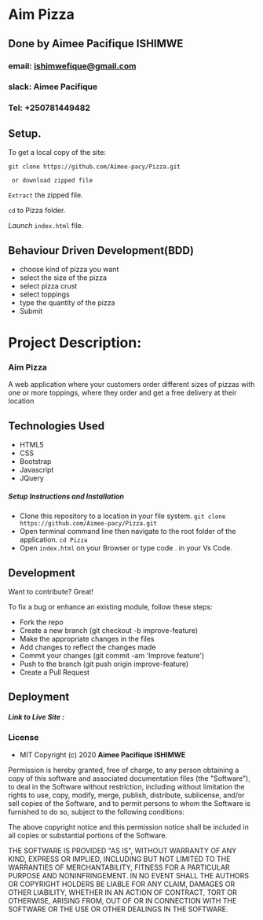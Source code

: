 # Aim Pizza
## Done by Aimee Pacifique ISHIMWE
### email: ishimwefique@gmail.com
### slack: Aimee Pacifique
### Tel: +250781449482
## Setup.
To get a local copy of the site:

`git clone https://github.com/Aimee-pacy/Pizza.git`

` or download zipped file`

`Extract` the zipped file.

`cd` to Pizza folder.

*Launch* `index.html` file.


## Behaviour Driven Development(BDD)
* choose kind of pizza you want
* select the size of the pizza
* select pizza crust
* select toppings
* type the quantity of the pizza
* Submit

# Project Description:
### Aim Pizza
A web application where your customers order different sizes of pizzas with one or more toppings, where they order and get a free delivery at their location



## Technologies Used

* HTML5
* CSS
* Bootstrap
* Javascript
* JQuery


##### Setup Instructions and Installation

- Clone this repository to a location in your file system. `git clone https://github.com/Aimee-pacy/Pizza.git`
- Open terminal command line then navigate to the root folder of the application. `cd Pizza`
- Open `index.html` on your Browser or type code . in your Vs Code.

## Development

Want to contribute? Great!

To fix a bug or enhance an existing module, follow these steps:
- Fork the repo
- Create a new branch (git checkout -b improve-feature)
- Make the appropriate changes in the files
- Add changes to reflect the changes made
- Commit your changes (git commit -am 'Improve feature')
- Push to the branch (git push origin improve-feature)
- Create a Pull Request


## Deployment


##### Link to Live Site : []()

### License

* MIT 
Copyright (c) 2020 **Aimee Pacifique ISHIMWE**

Permission is hereby granted, free of charge, to any person obtaining a copy of this software and associated documentation files (the "Software"), to deal in the Software without restriction, including without limitation the rights to use, copy, modify, merge, publish, distribute, sublicense, and/or sell copies of the Software, and to permit persons to whom the Software is furnished to do so, subject to the following conditions:

The above copyright notice and this permission notice shall be included in all copies or substantial portions of the Software.

THE SOFTWARE IS PROVIDED "AS IS", WITHOUT WARRANTY OF ANY KIND, EXPRESS OR IMPLIED, INCLUDING BUT NOT LIMITED TO THE WARRANTIES OF MERCHANTABILITY, FITNESS FOR A PARTICULAR PURPOSE AND NONINFRINGEMENT. IN NO EVENT SHALL THE AUTHORS OR COPYRIGHT HOLDERS BE LIABLE FOR ANY CLAIM, DAMAGES OR OTHER LIABILITY, WHETHER IN AN ACTION OF CONTRACT, TORT OR OTHERWISE, ARISING FROM, OUT OF OR IN CONNECTION WITH THE SOFTWARE OR THE USE OR OTHER DEALINGS IN THE SOFTWARE.
